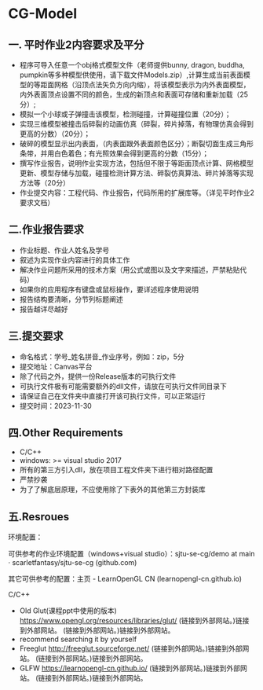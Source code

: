 # CG-Model
## 一. 平时作业2内容要求及平分
- 程序可导入任意一个obj格式模型文件（老师提供bunny, dragon, buddha, pumpkin等多种模型供使用，请下载文件Models.zip）,计算生成当前表面模型的等距面网格（沿顶点法矢负方向内缩），将该模型表示为内外表面模型，内外表面顶点设置不同的颜色，生成的新顶点和表面可存储和重新加载（25分）;
- 模拟一个小球或子弹撞击该模型，检测碰撞，计算碰撞位置（20分）；
- 实现三维模型被撞击后碎裂的动画仿真（碎裂，碎片掉落，有物理仿真会得到更高的分数）（20分）；
- 破碎的模型显示出内表面，（内表面跟外表面颜色区分）；断裂切面生成三角形条带，并用白色着色；有光照效果会得到更高的分数（15分）；
- 撰写作业报告，说明作业实现方法，包括但不限于等距面顶点计算、网格模型更新、模型存储与加载，碰撞检测计算方法、碎裂仿真算法、碎片掉落等实现方法等（20分）
- 作业提交内容：工程代码、作业报告，代码所用的扩展库等。（详见平时作业2要求文档）

## 二.作业报告要求
- 作业标题、作业人姓名及学号
- 叙述为实现作业内容进行的具体工作
- 解决作业问题所采用的技术方案（用公式或图以及文字来描述，严禁粘贴代码）
- 如果你的应用程序有键盘或鼠标操作，要详述程序使用说明
- 报告结构要清晰，分节列标题阐述
- 报告越详尽越好

## 三.提交要求
- 命名格式：学号_姓名拼音_作业序号，例如：zip，5分
- 提交地址：Canvas平台
- 除了代码之外，提供一份Release版本的可执行文件
- 可执行文件极有可能需要额外的dll文件，请放在可执行文件同目录下
- 请保证自己在文件夹中直接打开该可执行文件，可以正常运行
- 提交时间：2023-11-30

## 四.Other Requirements
- C/C++
- windows: >= visual studio 2017
- 所有的第三方引入dll，放在项目工程文件夹下进行相对路径配置
- 严禁抄袭
- 为了了解底层原理，不应使用除了下表外的其他第三方封装库

## 五.Resroues
环境配置：

可供参考的作业环境配置（windows+visual studio）：sjtu-se-cg/demo at main · scarletfantasy/sjtu-se-cg (github.com) 

其它可供参考的配置：主页 - LearnOpenGL CN (learnopengl-cn.github.io) 

C/C++

- Old Glut(课程ppt中使用的版本) https://www.opengl.org/resources/libraries/glut/ (链接到外部网站。)链接到外部网站。 (链接到外部网站。)链接到外部网站。
- recommend searching it by yourself
- Freeglut http://freeglut.sourceforge.net/ (链接到外部网站。)链接到外部网站。 (链接到外部网站。)链接到外部网站。
- GLFW https://learnopengl-cn.github.io/ (链接到外部网站。)链接到外部网站。 (链接到外部网站。)链接到外部网站。